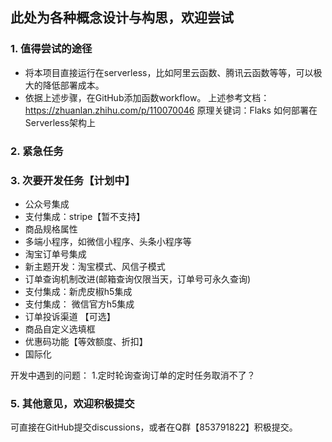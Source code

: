
## 此处为各种概念设计与构思，欢迎尝试

### 1. 值得尝试的途径
- 将本项目直接运行在serverless，比如阿里云函数、腾讯云函数等等，可以极大的降低部署成本。
- 依据上述步骤，在GitHub添加函数workflow。
上述参考文档：https://zhuanlan.zhihu.com/p/110070046
原理关键词：Flaks 如何部署在Serverless架构上



### 2. 紧急任务



### 3. 次要开发任务【计划中】

- 公众号集成
- 支付集成：stripe【暂不支持】
- 商品规格属性
- 多端小程序，如微信小程序、头条小程序等
- 淘宝订单号集成
- 新主题开发：淘宝模式、风信子模式
- 订单查询机制改进(邮箱查询仅限当天，订单号可永久查询)
- 支付集成：新虎皮椒h5集成
- 支付集成： 微信官方h5集成
- 订单投诉渠道 【可选】
- 商品自定义选填框
- 优惠码功能【等效额度、折扣】
- 国际化

开发中遇到的问题：
1.定时轮询查询订单的定时任务取消不了？


### 5. 其他意见，欢迎积极提交
可直接在GitHub提交discussions，或者在Q群【853791822】积极提交。
